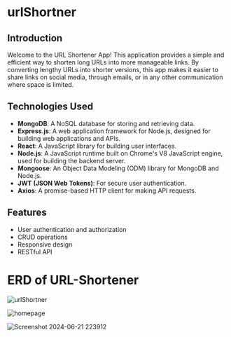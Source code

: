 ﻿# urlShortner

 ## Introduction
Welcome to the URL Shortener App! This application provides a simple and efficient way to shorten long URLs into more manageable links. By converting lengthy URLs into shorter versions, this app makes it easier to share links on social media, through emails, or in any other communication where space is limited.

## Technologies Used

- **MongoDB**: A NoSQL database for storing and retrieving data.
- **Express.js**: A web application framework for Node.js, designed for building web applications and APIs.
- **React**: A JavaScript library for building user interfaces.
- **Node.js**: A JavaScript runtime built on Chrome's V8 JavaScript engine, used for building the backend server.
- **Mongoose**: An Object Data Modeling (ODM) library for MongoDB and Node.js.
- **JWT (JSON Web Tokens)**: For secure user authentication.
- **Axios**: A promise-based HTTP client for making API requests.
  
## Features

- User authentication and authorization
- CRUD operations
- Responsive design
- RESTful API

# ERD of URL-Shortener
![urlShortner](https://github.com/NULLcodehub/urlShortner/assets/94992938/dcf3144a-5dd2-40b4-978a-50b1685a2bf8)


![homepage](https://github.com/NULLcodehub/urlShortner/assets/94992938/99d7c612-6e4b-4b2c-8bbd-59caca5fdc6d)

![Screenshot 2024-06-21 223912](https://github.com/NULLcodehub/urlShortner/assets/94992938/bd7add95-6114-4d7d-9956-6c9529c74e5d)
